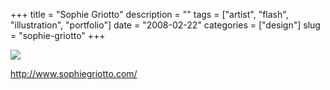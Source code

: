 +++
title = "Sophie Griotto"
description = ""
tags = ["artist", "flash", "illustration", "portfolio"]
date = "2008-02-22"
categories = ["design"]
slug = "sophie-griotto"
+++


 

  <div id="screens-thumbs" class="clearfix">
    <div class="txt-center" id="design-submission"><a href="http://www.sophiegriotto.com/"><img id='bluga-thumbnail-894' class='bluga-thumbnail large' src='//media.konigi.com/bluga/
wt47f279d1326ef_0.jpg'/></a></div>  
  </div>   
<p><a href="http://www.sophiegriotto.com/">http://www.sophiegriotto.com/</a></p>





